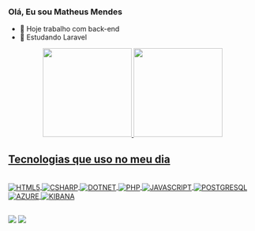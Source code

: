 ### Olá, Eu sou Matheus Mendes

- 🔭 Hoje trabalho com back-end
- 🌱 Estudando Laravel

<div align="center">
  <a href="https://github.com/mm490514">
  <img height="180em" src="https://github-readme-stats.vercel.app/api?username=mm490514&show_icons=true&theme=dark&include_all_commits=true&count_private=true"/>
  <img height="180em" src="https://github-readme-stats.vercel.app/api/top-langs/?username=mm490514&layout=compact&langs_count=7&theme=dark"/>
</div>
  
  ## Tecnologias que uso no meu dia
  
  <div style="display: inline_block"><br>   
  <img align="center" alt="HTML5" src="https://img.shields.io/badge/HTML5-E34F26?style=for-the-badge&logo=html5&logoColor=white">
  <img align="center" alt="CSHARP" src="https://img.shields.io/badge/C%23-239120?style=for-the-badge&logo=c-sharp&logoColor=white"> 
  <img align="center" alt="DOTNET" src="https://img.shields.io/badge/.NET-5C2D91?style=for-the-badge&logo=.net&logoColor=white">  
  <img align="center" alt="PHP" src="https://img.shields.io/badge/PHP-777BB4?style=for-the-badge&logo=php&logoColor=white">  
  <img align="center" alt="JAVASCRIPT" src="https://img.shields.io/badge/JavaScript-F7DF1E?style=for-the-badge&logo=javascript&logoColor=black">  
  <img align="center" alt="POSTGRESQL" src="https://img.shields.io/badge/PostgreSQL-316192?style=for-the-badge&logo=postgresql&logoColor=white">  
  <img align="center" alt="AZURE" src="https://img.shields.io/badge/Microsoft_Azure-0089D6?style=for-the-badge&logo=microsoft-azure&logoColor=white">
  <img align="center" alt="KIBANA" src="https://img.shields.io/badge/Kibana-005571?style=for-the-badge&logo=Kibana&logoColor=white">     
  </div>
  
  ##
  
  <div> 
  <a href = "mailto:mm490514@gmail.com"><img src="https://img.shields.io/badge/-Gmail-%23333?style=for-the-badge&logo=gmail&logoColor=white" target="_blank"></a>
  <a href="https://www.linkedin.com/in/matheus-mendes-6a32a212b" target="_blank"><img src="https://img.shields.io/badge/-LinkedIn-%230077B5?style=for-the-badge&logo=linkedin&logoColor=white" target="_blank"></a>    
  </div>
